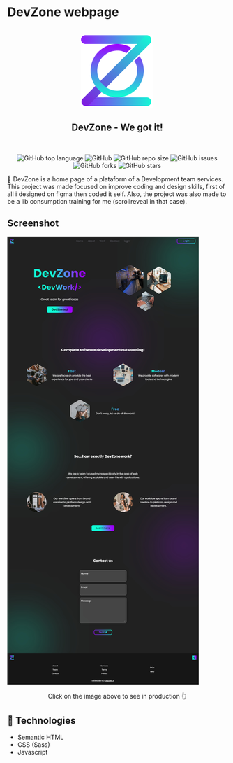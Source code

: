 # DevZone webpage

<br>

<div align="center">
  <img src="./assets/images/logo.png">
  <h2>DevZone - We got it!</h2>
</div>

<br>

<div align="center">

![GitHub top language](https://img.shields.io/github/languages/top/KaiqueMCR/DevZone?color=%23f06529)
![GitHub](https://img.shields.io/github/license/KaiqueMCR/DevZone)
![GitHub repo size](https://img.shields.io/github/repo-size/KaiqueMCR/DevZone)
![GitHub issues](https://img.shields.io/github/issues/KaiqueMCR/DevZone)
![GitHub forks](https://img.shields.io/github/forks/KaiqueMCR/DevZone)
![GitHub stars](https://img.shields.io/github/stars/KaiqueMCR/DevZone)

</div>

🚀 DevZone is a home page of a plataform of a Development team services. This project was made focused on improve coding and design skills, first of all i designed on figma then coded it self. Also, the project was also made to be a lib consumption training for me (scrollreveal in that case).

## Screenshot

[<img src="./assets/.github/screenshot.jpg" />](https://kaiquemcr.github.io/DevZone/)

<p align="center">Click on the image above to see in production 👆</p>

## 👾 Technologies

- Semantic HTML
- CSS (Sass)
- Javascript

